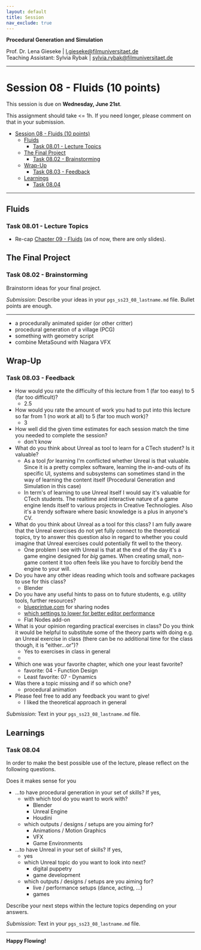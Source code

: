 ```yaml
---
layout: default
title: Session
nav_exclude: true
---
```


**Procedural Generation and Simulation**  


Prof. Dr. Lena Gieseke \| l.gieseke@filmuniversitaet.de  
Teaching Assistant: Sylvia Rybak \| sylvia.rybak@filmuniversitaet.de

---

# Session 08 - Fluids (10 points)

This session is due on **Wednesday, June 21st**. 

This assignment should take <= 1h. If you need longer, please comment on that in your submission.

* [Session 08 - Fluids (10 points)](#session-08---fluids-10-points)
    * [Fluids](#fluids)
        * [Task 08.01 - Lecture Topics](#task-0801---lecture-topics)
    * [The Final Project](#the-final-project)
        * [Task 08.02 - Brainstorming](#task-0802---brainstorming)
    * [Wrap-Up](#wrap-up)
        * [Task 08.03 - Feedback](#task-0803---feedback)
    * [Learnings](#learnings)
        * [Task 08.04](#task-0804)


---

## Fluids

### Task 08.01 - Lecture Topics

* Re-cap [Chapter 09 - Fluids](pgs_ss23_08_slides.html) (as of now, there are only slides). 


## The Final Project

### Task 08.02 - Brainstorming

Brainstorm ideas for your final project.

*Submission:* Describe your ideas in your `pgs_ss23_08_lastname.md` file. Bullet points are enough.

---

+ a procedurally animated spider (or other critter)
+ procedural generation of a village (PCG)
+ something with geometry script
+ combine MetaSound with Niagara VFX


## Wrap-Up

### Task 08.03 - Feedback

* How would you rate the difficulty of this lecture from 1 (far too easy) to 5 (far too difficult)?
	* 2.5
* How would you rate the amount of work you had to put into this lecture so far from 1 (no work at all) to 5 (far too much work)?
	* 3
* How well did the given time estimates for each session match the time you needed to complete the session?
	* don't know
* What do you think about Unreal as tool to learn for a CTech student? Is it valuable?
	* As a tool *for* learning I'm conflicted whether Unreal is that valuable. Since it is a pretty complex software, learning the in-and-outs of its specific UI, systems and subsystems can sometimes stand in the way of learning the content itself (Procedural Generation and Simulation in this case)
	* In term's of learning to use Unreal itself I would say it's valuable for CTech students. The realtime and interactive nature of a game engine lends itself to various projects in Creative Technologies. Also it's a trendy software where basic knowledge is a plus in anyone's CV.
* What do you think about Unreal as a tool for this class? I am fully aware that the Unreal exercises do not yet fully connect to the theoretical topics, try to answer this question also in regard to whether you could imagine that Unreal exercises could potentially fit well to the theory.
	* One problem I see with Unreal is that at the end of the day it's a game engine designed for *big* games. When creating small, non-game content it too often feels like you have to forcibly bend the engine to your will.
* Do you have any other ideas reading which tools and software packages to use for this class?
	* Blender
* Do you have any useful hints to pass on to future students, e.g. utility tools, further resources?
	* [blueprintue.com](https://blueprintue.com/) for sharing nodes
	* [which settings to lower for better editor performance](https://sharkpillow.com/post/unreal-low/)
	* Flat Nodes add-on
* What is your opinion regarding practical exercises in class? Do you think it would be helpful to substitute some of the theory parts with doing e.g. an Unreal exercise in class (there can be no additional time for the class though, it is "either...or")?
	* Yes to exercises in class in general
	* 
* Which one was your favorite chapter, which one your least favorite?
	* favorite: 04 - Function Design
	* Least favorite: 07 - Dynamics
* Was there a topic missing and if so which one?
	* procedural animation
* Please feel free to add any feedback you want to give!
	* I liked the theoretical approach in general

*Submission:* Text in your `pgs_ss23_08_lastname.md` file.


## Learnings

### Task 08.04

In order to make the best possible use of the lecture, please reflect on the following questions.

Does it makes sense for you

* ...to have procedural generation in your set of skills? If yes, 
    * with which tool do you want to work with?
	    * Blender
	    * Unreal Engine
	    * Houdini
    * which outputs / designs / setups are you aiming for?
	    * Animations / Motion Graphics
	    * VFX
	    * Game Environments
* ...to have Unreal in your set of skills? If yes, 
	* yes
    * which Unreal topic do you want to look into next?
	    * digital puppetry
	    * game development
    * which outputs / designs / setups are you aiming for?
	    * live / performance setups (dance, acting, ...)
	    * games

Describe your next steps within the lecture topics depending on your answers.

*Submission:* Text in your `pgs_ss23_08_lastname.md` file.

---

**Happy Flowing!**

